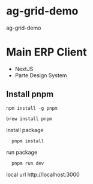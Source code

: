 # ag-grid-demo

ag-grid-demo

# Main ERP Client

- NextJS
- Parte Design System

## Install pnpm
```
npm install -g pnpm
```

```
brew install pnpm
```

install package
```
  pnpm install
```

run package
```
  pnpm run dev
```

local url
http://localhost:3000
